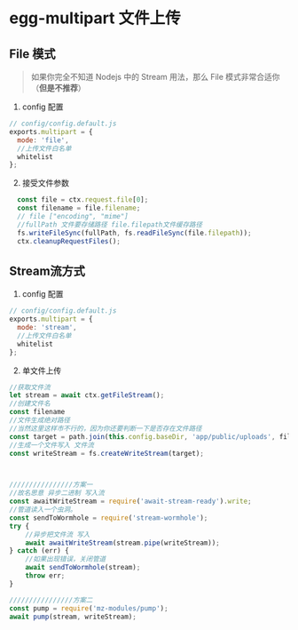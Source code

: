 # egg-multipart 文件上传

## File 模式
> 如果你完全不知道 Nodejs 中的 Stream 用法，那么 File 模式非常合适你（**但是不推荐**）

1. config 配置
```javascript
// config/config.default.js
exports.multipart = {
  mode: 'file',
  //上传文件白名单
  whitelist
};
```

2. 接受文件参数
```javascript
  const file = ctx.request.file[0];
  const filename = file.filename;
  // file ["encoding", "mime"]
  //fullPath 文件要存储路径 file.filepath文件缓存路径
  fs.writeFileSync(fullPath, fs.readFileSync(file.filepath));
  ctx.cleanupRequestFiles();
```

## Stream流方式
1. config 配置
```javascript
// config/config.default.js
exports.multipart = {
  mode: 'stream',
  //上传文件白名单
  whitelist
};
```


2. 单文件上传
```javascript
//获取文件流
let stream = await ctx.getFileStream();
//创建文件名
const filename 
//文件生成绝对路径
//当然这里这样市不行的，因为你还要判断一下是否存在文件路径
const target = path.join(this.config.baseDir, 'app/public/uploads', filename);
//生成一个文件写入 文件流
const writeStream = fs.createWriteStream(target);



////////////////方案一
//故名思意 异步二进制 写入流
const awaitWriteStream = require('await-stream-ready').write;
//管道读入一个虫洞。
const sendToWormhole = require('stream-wormhole');
try {
    //异步把文件流 写入
    await awaitWriteStream(stream.pipe(writeStream));
} catch (err) {
    //如果出现错误，关闭管道
    await sendToWormhole(stream);
    throw err;
}

////////////////方案二
const pump = require('mz-modules/pump');
await pump(stream, writeStream);
```